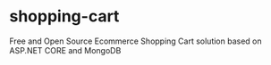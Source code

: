 # shopping-cart
Free and Open Source Ecommerce Shopping Cart solution based on ASP.NET CORE and MongoDB
